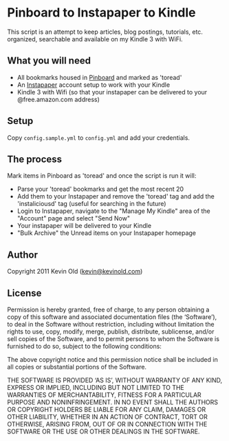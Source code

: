 # Pinboard to Instapaper to Kindle

This script is an attempt to keep articles, blog postings, tutorials, etc. organized, searchable and available on my Kindle 3 with WiFi.

## What you will need

* All bookmarks housed in [Pinboard](http://www.pinboard.in) and marked as 'toread'
* An [Instapaper](http://www.instapaper.com) account setup to work with your Kindle
* Kindle 3 with Wifi (so that your instapaper can be delivered to your @free.amazon.com address)

## Setup

Copy `config.sample.yml` to `config.yml` and add your credentials.

## The process

Mark items in Pinboard as 'toread' and once the script is run it will:

* Parse your 'toread' bookmarks and get the most recent 20
* Add them to your Instapaper and remove the 'toread' tag and add the 'instaliciousd' tag (useful for searching in the future)
* Login to Instapaper, navigate to the "Manage My Kindle" area of the "Account" page and select "Send Now"
* Your instapaper will be delivered to your Kindle
* "Bulk Archive" the Unread items on your Instapaper homepage


## Author
Copyright 2011 Kevin Old (kevin@kevinold.com)

## License

Permission is hereby granted, free of charge, to any person obtaining a copy of this software and associated documentation files (the ‘Software’), to deal in the Software without restriction, including without limitation the rights to use, copy, modify, merge, publish, distribute, sublicense, and/or sell copies of the Software, and to permit persons to whom the Software is furnished to do so, subject to the following conditions:

The above copyright notice and this permission notice shall be included in all copies or substantial portions of the Software.

THE SOFTWARE IS PROVIDED ‘AS IS’, WITHOUT WARRANTY OF ANY KIND, EXPRESS OR IMPLIED, INCLUDING BUT NOT LIMITED TO THE WARRANTIES OF MERCHANTABILITY, FITNESS FOR A PARTICULAR PURPOSE AND NONINFRINGEMENT. IN NO EVENT SHALL THE AUTHORS OR COPYRIGHT HOLDERS BE LIABLE FOR ANY CLAIM, DAMAGES OR OTHER LIABILITY, WHETHER IN AN ACTION OF CONTRACT, TORT OR OTHERWISE, ARISING FROM, OUT OF OR IN CONNECTION WITH THE SOFTWARE OR THE USE OR OTHER DEALINGS IN THE SOFTWARE. 
